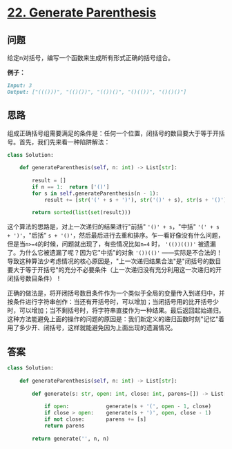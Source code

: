 # [22. Generate Parenthesis](https://leetcode.com/problems/generate-parentheses/)

## 问题

给定n对括号，编写一个函数来生成所有形式正确的括号组合。

**例子：**

```markdown
Input: 3
Output: ["((()))", "(()())", "(())()", "()(())", "()()()"]
```

## 思路

组成正确括号组需要满足的条件是：任何一个位置，闭括号的数目要大于等于开括号。首先，我们先来看一种陷阱解法：

```python
class Solution:
    
    def generateParenthesis(self, n: int) -> List[str]:
        
        result = []
        if n == 1:  return ['()']
        for s in self.generateParenthesis(n - 1):
            result += [str('(' + s + ')'), str('()' + s), str(s + '()')]
        
        return sorted(list(set(result)))
```

这个算法的思路是，对上一次递归的结果进行"前括" `'()' + s`，"中括" `'(' + s + ')'`，"后括" `s + '()'`，然后最后进行去重和排序。乍一看好像没有什么问题，但是当`n>=4`的时候，问题就出现了，有些情况比如`n=4` 时， `'(())(())'` 被遗漏了。为什么它被遗漏了呢？因为它"中括"的对象 `'())(()'` ——实际是不合法的！导致这种算法少考虑情况的核心原因是，"上一次递归结果合法"是"闭括号的数目要大于等于开括号"的充分不必要条件（上一次递归没有充分利用这一次递归的开闭括号数目条件）！

正确的做法是，将开闭括号数目条件作为一个类似于全局的变量传入到递归中，并按条件进行字符串创作：当还有开括号时，可以增加；当闭括号用的比开括号少时，可以增加；当不剩括号时，将字符串直接作为一种结果。最后返回起始递归。这种方法能避免上面的操作的问题的原因是：我们新定义的递归函数时刻"记忆"着用了多少开、闭括号，这样就能避免因为上面出现的遗漏情况。

## 答案

```python
class Solution:
    
    def generateParenthesis(self, n: int) -> List[str]:
        
        def generate(s: str, open: int, close: int, parens=[]) -> List[str]:
            
            if open:            generate(s + '(', open - 1, close)
            if close > open:    generate(s + ')', open, close - 1)
            if not close:       parens += [s]
            return parens
            
        return generate('', n, n)
```

